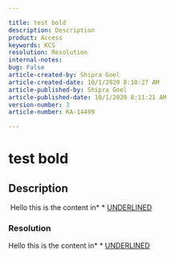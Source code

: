 ```yaml
---  

title: test bold  
description: Description  
product: Access  
keywords: KCS  
resolution: Resolution  
internal-notes:   
bug: False  
article-created-by: Shipra Goel  
article-created-date: 10/1/2020 8:10:27 AM  
article-published-by: Shipra Goel  
article-published-date: 10/1/2020 8:11:21 AM  
version-number: 3  
article-number: KA-14499

---  
```


# test bold

## Description

 Hello this is the content in* * <u>UNDERLINED</u>

### Resolution

Hello this is the content in* * <u>UNDERLINED</u>

